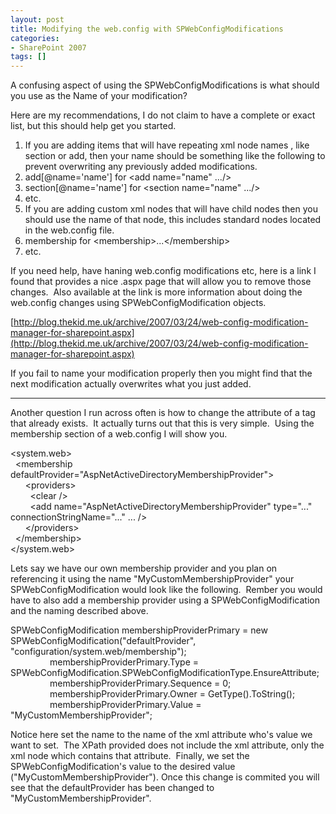 ```yaml
---
layout: post
title: Modifying the web.config with SPWebConfigModifications
categories:
- SharePoint 2007
tags: []
---
```

A confusing aspect of using the SPWebConfigModifications is what should you use as the Name of your modification?

Here are my recommendations, I do not claim to have a complete or exact list, but this should help get you started.

1. If you are adding items that will have repeating xml node names , like section or add, then your name should be something like the following to prevent overwriting any previously added modifications.
  1. add[@name='name'] for \<add name="name" .../\>
  2. section[@name='name'] for \<section name="name" .../\>
  3. etc.
2. If you are adding custom xml nodes that will have child nodes then you should use the name of that node, this includes standard nodes located in the web.config file.
  1. membership for \<membership\>...\</membership\>
  2. etc.

If you need help, have haning web.config modifications etc, here is a link I found that provides a nice .aspx page that will allow you to remove those changes.&nbsp; Also available at the link is more information about doing the web.config changes using SPWebConfigModification objects.

[http://blog.thekid.me.uk/archive/2007/03/24/web-config-modification-manager-for-sharepoint.aspx](http://blog.thekid.me.uk/archive/2007/03/24/web-config-modification-manager-for-sharepoint.aspx)

If you fail to name your modification properly then you might find that the next modification actually overwrites what you just added.

* * *

Another question I run across often is how to change the attribute of a tag that already exists.&nbsp; It actually turns out that this is very simple.&nbsp; Using the membership section of a web.config I will show you.

\<system.web\>  
&nbsp; \<membership defaultProvider="AspNetActiveDirectoryMembershipProvider"\>  
&nbsp;&nbsp;&nbsp;&nbsp;&nbsp; \<providers\>  
&nbsp;&nbsp;&nbsp;&nbsp;&nbsp;&nbsp;&nbsp; \<clear /\>  
&nbsp;&nbsp;&nbsp;&nbsp;&nbsp;&nbsp;&nbsp; \<add name="AspNetActiveDirectoryMembershipProvider" type="..." connectionStringName="..." ... /\>  
&nbsp;&nbsp;&nbsp;&nbsp;&nbsp; \</providers\>  
&nbsp; \</membership\>  
\</system.web\>

Lets say we have our own membership provider and you plan on referencing it using the name "MyCustomMembershipProvider" your SPWebConfigModification would look like the following.&nbsp; Rember you would have to also add a membership provider using a SPWebConfigModification and the naming described above.

SPWebConfigModification membershipProviderPrimary = new SPWebConfigModification("defaultProvider", "configuration/system.web/membership");  
&nbsp;&nbsp;&nbsp;&nbsp;&nbsp;&nbsp;&nbsp;&nbsp;&nbsp;&nbsp;&nbsp;&nbsp;&nbsp;&nbsp;&nbsp; membershipProviderPrimary.Type = SPWebConfigModification.SPWebConfigModificationType.EnsureAttribute;  
&nbsp;&nbsp;&nbsp;&nbsp;&nbsp;&nbsp;&nbsp;&nbsp;&nbsp;&nbsp;&nbsp;&nbsp;&nbsp;&nbsp;&nbsp; membershipProviderPrimary.Sequence = 0;  
&nbsp;&nbsp;&nbsp;&nbsp;&nbsp;&nbsp;&nbsp;&nbsp;&nbsp;&nbsp;&nbsp;&nbsp;&nbsp;&nbsp;&nbsp; membershipProviderPrimary.Owner = GetType().ToString();  
&nbsp;&nbsp;&nbsp;&nbsp;&nbsp;&nbsp;&nbsp;&nbsp;&nbsp;&nbsp;&nbsp;&nbsp;&nbsp;&nbsp;&nbsp; membershipProviderPrimary.Value = "MyCustomMembershipProvider";

Notice here set the name to the name of the xml attribute who's value we want to set.&nbsp; The XPath provided does not include the xml attribute, only the xml node which contains that attribute.&nbsp; Finally, we set the SPWebConfigModification's value to the desired value ("MyCustomMembershipProvider"). Once this change is commited you will see that the defaultProvider has been changed to "MyCustomMembershipProvider".

